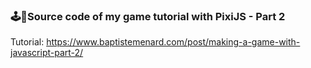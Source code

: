 ### 🕹️🚀Source code of my game tutorial with PixiJS - Part 2

Tutorial: https://www.baptistemenard.com/post/making-a-game-with-javascript-part-2/
